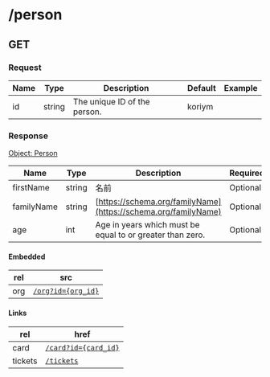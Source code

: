# /person

## GET


### Request
| Name  | Type  | Description | Default | Example |
|-------|-------|-------------|---------|---------| 
| id | string | The unique ID of the person. | koriym |  |  |


### Response
[Object: Person](schema/person.json)

| Name  | Type  | Description | Required | Constraint | Example |
|-------|-------|-------------|----------|-----------|---------| 
| firstName | string | 名前 | Optional |  |  |
| familyName | string | [https://schema.org/familyName](https://schema.org/familyName) | Optional |  |  |
| age | int | Age in years which must be equal to or greater than zero. | Optional | {"minimum":0} |  |

#### Embedded

| rel | src |
|-----|-----|
| org | [<code>/org?id={org_id}</code>](rg.md) |

#### Links

| rel | href |
|-----|-----|
| card | [<code>/card?id={card_id}</code>](ard.md) |
| tickets | [<code>/tickets</code>](ickets.md) |
